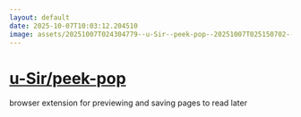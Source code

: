 ```yaml
---
layout: default
date: 2025-10-07T10:03:12.204510
image: assets/20251007T024304779--u-Sir--peek-pop--20251007T025150702--cropped.png
---
```


# [u-Sir/peek-pop](https://github.com/u-Sir/peek-pop)

browser extension for previewing and saving pages to read later
